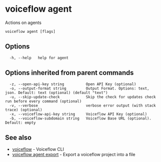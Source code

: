 # voiceflow agent

Actions on agents

```
voiceflow agent [flags]
```

## Options

```
  -h, --help   help for agent
```

## Options inherited from parent commands

```
  -z, --open-api-key string          Open API Key (optional)
  -o, --output-format string         Output Format. Options: text, json. Default: text (optional) (default "text")
  -u, --skip-update-check            Skip the check for updates check run before every command (optional)
  -v, --verbose                      verbose error output (with stack trace) (optional)
  -x, --voiceflow-api-key string     Voiceflow API Key (optional)
  -b, --voiceflow-subdomain string   Voiceflow Base URL (optional). Default: empty
```

## See also

* [voiceflow](/cmd/voiceflow/)	 - Voiceflow CLI
* [voiceflow agent export](/cmd/voiceflow_agent_export/)	 - Export a voiceflow project into a file

